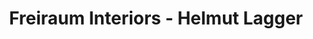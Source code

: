 ---
title: "Freiraum Interiors - Helmut Lagger"
url: /villach/freiraum-interiors-helmut-lagger/
shop: Möbel
---